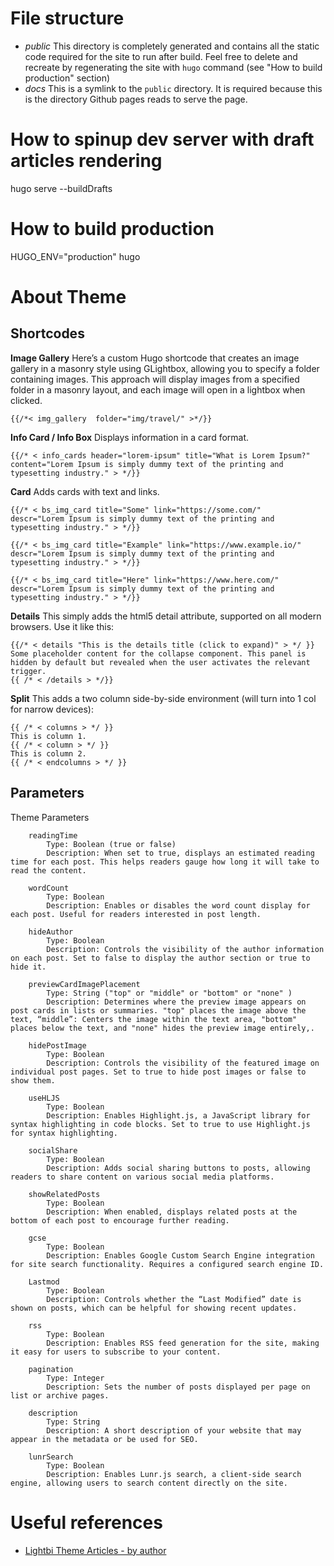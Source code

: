 
# File structure
 - *public* This directory is completely generated and contains all the static code required for the site to run after build. Feel free to delete and recreate by regenerating the site with `hugo` command (see "How to build production" section)
 - *docs* This is a symlink to the `public` directory. It is required because this is the directory Github pages reads to serve the page.

# How to spinup dev server with draft articles rendering
hugo serve --buildDrafts

# How to build production
HUGO_ENV="production" hugo

# About Theme

## Shortcodes

**Image Gallery**
Here’s a custom Hugo shortcode that creates an image gallery in a masonry style using GLightbox, allowing you to specify a folder containing images. This approach will display images from a specified folder in a masonry layout, and each image will open in a lightbox when clicked.
```
{{/*< img_gallery  folder="img/travel/" >*/}}
```

**Info Card / Info Box**
Displays information in a card format.
```
{{/* < info_cards header="lorem-ipsum" title="What is Lorem Ipsum?" content="Lorem Ipsum is simply dummy text of the printing and typesetting industry." > */}}
```

**Card**
Adds cards with text and links.
```
{{/* < bs_img_card title="Some" link="https://some.com/"
descr="Lorem Ipsum is simply dummy text of the printing and typesetting industry." > */}}

{{/* < bs_img_card title="Example" link="https://www.example.io/" 
descr="Lorem Ipsum is simply dummy text of the printing and typesetting industry." > */}}

{{/* < bs_img_card title="Here" link="https://www.here.com/"
descr="Lorem Ipsum is simply dummy text of the printing and typesetting industry." > */}}
```

**Details**
This simply adds the html5 detail attribute, supported on all modern browsers. Use it like this:
```
{{/* < details "This is the details title (click to expand)" > */ }}
Some placeholder content for the collapse component. This panel is hidden by default but revealed when the user activates the relevant trigger.
{{ /* < /details > */}}

```

**Split**
This adds a two column side-by-side environment (will turn into 1 col for narrow devices):
```
{{ /* < columns > */ }}
This is column 1.
{{ /* < column > */ }}
This is column 2.
{{ /* < endcolumns > */ }}
```




## Parameters
Theme Parameters
```
    readingTime
        Type: Boolean (true or false)
        Description: When set to true, displays an estimated reading time for each post. This helps readers gauge how long it will take to read the content.

    wordCount
        Type: Boolean
        Description: Enables or disables the word count display for each post. Useful for readers interested in post length.

    hideAuthor
        Type: Boolean
        Description: Controls the visibility of the author information on each post. Set to false to display the author section or true to hide it.

    previewCardImagePlacement
        Type: String ("top" or "middle" or "bottom" or "none" )
        Description: Determines where the preview image appears on post cards in lists or summaries. "top" places the image above the text, “middle”: Centers the image within the text area, "bottom" places below the text, and "none" hides the preview image entirely,.

    hidePostImage
        Type: Boolean
        Description: Controls the visibility of the featured image on individual post pages. Set to true to hide post images or false to show them.

    useHLJS
        Type: Boolean
        Description: Enables Highlight.js, a JavaScript library for syntax highlighting in code blocks. Set to true to use Highlight.js for syntax highlighting.

    socialShare
        Type: Boolean
        Description: Adds social sharing buttons to posts, allowing readers to share content on various social media platforms.

    showRelatedPosts
        Type: Boolean
        Description: When enabled, displays related posts at the bottom of each post to encourage further reading.

    gcse
        Type: Boolean
        Description: Enables Google Custom Search Engine integration for site search functionality. Requires a configured search engine ID.

    Lastmod
        Type: Boolean
        Description: Controls whether the “Last Modified” date is shown on posts, which can be helpful for showing recent updates.

    rss
        Type: Boolean
        Description: Enables RSS feed generation for the site, making it easy for users to subscribe to your content.

    pagination
        Type: Integer
        Description: Sets the number of posts displayed per page on list or archive pages.

    description
        Type: String
        Description: A short description of your website that may appear in the metadata or be used for SEO.

    lunrSearch
        Type: Boolean
        Description: Enables Lunr.js search, a client-side search engine, allowing users to search content directly on the site.
```

# Useful references
- [Lightbi Theme Articles - by author](https://lightbi-hugo-theme.netlify.app/en/)
